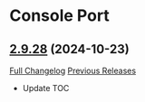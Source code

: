 # Console Port

## [2.9.28](https://github.com/seblindfors/ConsolePort/tree/2.9.28) (2024-10-23)
[Full Changelog](https://github.com/seblindfors/ConsolePort/compare/2.9.27...2.9.28) [Previous Releases](https://github.com/seblindfors/ConsolePort/releases)

- Update TOC  
